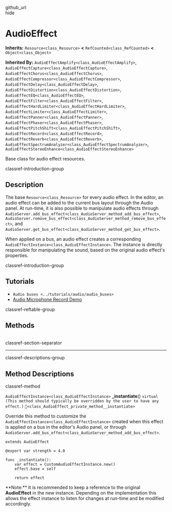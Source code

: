 github\_url  
hide

# AudioEffect

**Inherits:** `Resource<class_Resource>` **&lt;**
`RefCounted<class_RefCounted>` **&lt;** `Object<class_Object>`

**Inherited By:** `AudioEffectAmplify<class_AudioEffectAmplify>`,
`AudioEffectCapture<class_AudioEffectCapture>`,
`AudioEffectChorus<class_AudioEffectChorus>`,
`AudioEffectCompressor<class_AudioEffectCompressor>`,
`AudioEffectDelay<class_AudioEffectDelay>`,
`AudioEffectDistortion<class_AudioEffectDistortion>`,
`AudioEffectEQ<class_AudioEffectEQ>`,
`AudioEffectFilter<class_AudioEffectFilter>`,
`AudioEffectHardLimiter<class_AudioEffectHardLimiter>`,
`AudioEffectLimiter<class_AudioEffectLimiter>`,
`AudioEffectPanner<class_AudioEffectPanner>`,
`AudioEffectPhaser<class_AudioEffectPhaser>`,
`AudioEffectPitchShift<class_AudioEffectPitchShift>`,
`AudioEffectRecord<class_AudioEffectRecord>`,
`AudioEffectReverb<class_AudioEffectReverb>`,
`AudioEffectSpectrumAnalyzer<class_AudioEffectSpectrumAnalyzer>`,
`AudioEffectStereoEnhance<class_AudioEffectStereoEnhance>`

Base class for audio effect resources.

classref-introduction-group

## Description

The base `Resource<class_Resource>` for every audio effect. In the
editor, an audio effect can be added to the current bus layout through
the Audio panel. At run-time, it is also possible to manipulate audio
effects through
`AudioServer.add_bus_effect<class_AudioServer_method_add_bus_effect>`,
`AudioServer.remove_bus_effect<class_AudioServer_method_remove_bus_effect>`,
and
`AudioServer.get_bus_effect<class_AudioServer_method_get_bus_effect>`.

When applied on a bus, an audio effect creates a corresponding
`AudioEffectInstance<class_AudioEffectInstance>`. The instance is
directly responsible for manipulating the sound, based on the original
audio effect's properties.

classref-introduction-group

## Tutorials

-   `Audio buses <../tutorials/audio/audio_buses>`
-   [Audio Microphone Record
    Demo](https://godotengine.org/asset-library/asset/2760)

classref-reftable-group

## Methods

<table>
<tbody>
<tr>
</tr>
</tbody>
</table>

classref-section-separator

------------------------------------------------------------------------

classref-descriptions-group

## Method Descriptions

classref-method

`AudioEffectInstance<class_AudioEffectInstance>` **\_instantiate**()
`virtual (This method should typically be overridden by the user to have any effect.)`
`🔗<class_AudioEffect_private_method__instantiate>`

Override this method to customize the
`AudioEffectInstance<class_AudioEffectInstance>` created when this
effect is applied on a bus in the editor's Audio panel, or through
`AudioServer.add_bus_effect<class_AudioServer_method_add_bus_effect>`.

    extends AudioEffect

    @export var strength = 4.0

    func _instantiate():
        var effect = CustomAudioEffectInstance.new()
        effect.base = self

        return effect

\*\*Note:\*\* It is recommended to keep a reference to the original
**AudioEffect** in the new instance. Depending on the implementation
this allows the effect instance to listen for changes at run-time and be
modified accordingly.
